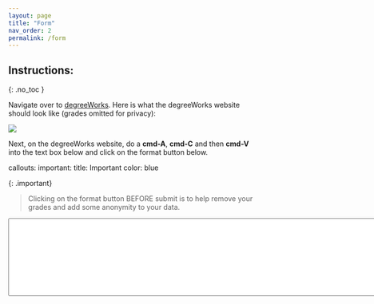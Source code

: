 ```yaml
---
layout: page
title: "Form"
nav_order: 2
permalink: /form
---
```

## Instructions:
{: .no_toc }

Navigate over to [degreeWorks](https://degreeworks-prod-j.isc-seo.upenn.edu:9904/worksheets/WEB31). 
Here is what the degreeWorks website should look like (grades omitted for privacy):

![]("../assets/images/example.png") 

Next, on the degreeWorks website, do a **cmd-A**, **cmd-C** and then **cmd-V** into the text box below and click on the format button below. 

callouts:
    important:
    title: Important
    color: blue

{: .important}
>Clicking on the format button BEFORE submit is to help remove your grades and add some anonymity to your data. 

<textarea type="text" id="Name" rows="10" cols="100"></textarea>
